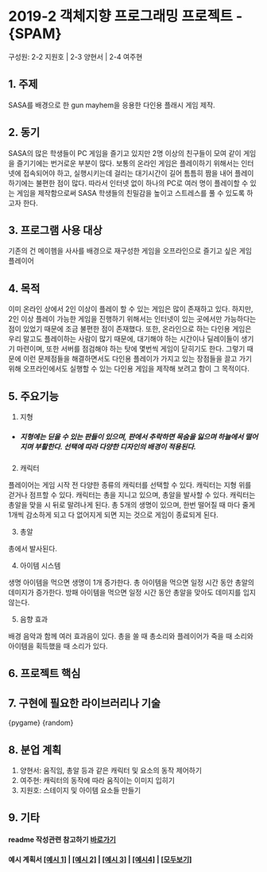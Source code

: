 # 2019-2 객체지향 프로그래밍 프로젝트 - **{SPAM}**
구성원: 2-2 지원호 | 2-3 양현서 | 2-4 여주현

## 1. 주제
 SASA를 배경으로 한 gun mayhem을 응용한 다인용 플래시 게임 제작.

## 2. 동기
SASA의 많은 학생들이 PC 게임을 즐기고 있지만 2명 이상의 친구들이 모여 같이 게임을 즐기기에는 번거로운 부분이 많다. 보통의 온라인 게임은 플레이하기 위해서는 인터넷에 접속되어야 하고, 실행시키는데 걸리는 대기시간이 길어 틈틈히 짬을 내어 플레이하기에는 불편한 점이 많다. 따라서 인터넷 없이 하나의 PC로 여러 명이 플레이할 수 있는 게임을 제작함으로써 SASA 학생들의 친밀감을 높이고 스트레스를 풀 수 있도록 하고자 한다.

## 3. 프로그램 사용 대상
 기존의 건 메이헴을 사사를 배경으로 재구성한 게임을 오프라인으로 즐기고 싶은 게임 플레이어

## 4. 목적
 이미 온라인 상에서 2인 이상이 플레이 할 수 있는 게임은 많이 존재하고 있다. 하지만, 2인 이상 플레이 가능한 게임을 진행하기 위해서는 인터넷이 있는 곳에서만 가능하다는 점이 있었기 때문에 조금 불편한 점이 존재했다. 또한, 온라인으로 하는 다인용 게임은 우리 말고도 플레이하는 사람이 많기 때문에, 대기해야 하는 시간이나 딜레이들이 생기기 마련이며, 또한 서버를 점검해야 하는 탓에 몇번씩 게임이 닫히기도 한다. 그렇기 때문에 이런 문제점들을 해결하면서도 다인용 플레이가 가지고 있는 장점들을 끌고 가기 위해 오프라인에서도 실행할 수 있는 다인용 게임을 제작해 보려고 함이 그 목적이다. 

## 5. 주요기능
1. 지형

 + ##### 지형에는 딛을 수 있는 판들이 있으며, 판에서 추락하면 목숨을 잃으며 하늘에서 떨어지며 부활한다. 선택에 따라 다양한 디자인의 배경이 적용된다.

2. 캐릭터

플레이어는 게임 시작 전 다양한 종류의 캐릭터를 선택할 수 있다. 캐릭터는 지형 위를 걷거나 점프할 수 있다. 캐릭터는 총을 지니고 있으며, 총알을 발사할 수 있다. 캐릭터는 총알을 맞을 시 뒤로 말려나게 된다. 총 5개의 생명이 있으며, 한번 떨어질 때 마다 줄게 1개씩 감소하게 되고 다 없어지게 되면 지는 것으로 게임이 종료되게 된다. 

3. 총알

총에서 발사된다. 

4. 아이템 시스템

생명 아이템을 먹으면 생명이 1개 증가한다. 총 아이템을 먹으면 일정 시간 동안 총알의 데미지가 증가한다. 방패 아이템을 먹으면 일정 시간 동안 총알을 맞아도 데미지를 입지 않는다.

5. 음향 효과

배경 음악과 함께 여러 효과음이 있다. 총을 쏠 때 총소리와 플레이어가 죽을 때 소리와 아이템을 획득했을 때 소리가 있다.

## 6. 프로젝트 핵심
 

## 7. 구현에 필요한 라이브러리나 기술
{pygame}
{random}


## 8. **분업 계획**
1. 양현서: 움직임, 총알 등과 같은 캐릭터 및 요소의 동작 제어하기
2. 여주현: 캐릭터의 동작에 따라 움직이는 이미지 입히기
3. 지원호: 스테이지 및 아이템 요소들 만들기


## 9. 기타



#### readme 작성관련 참고하기 [바로가기](https://heropy.blog/2017/09/30/markdown/)

#### 예시 계획서 [[예시 1]](https://docs.google.com/document/d/1hcuGhTtmiTUxuBtr3O6ffrSMahKNhEj33woE02V-84U/edit?usp=sharing) | [[예시 2]](https://docs.google.com/document/d/1FmxTZvmrroOW4uZ34Xfyyk9ejrQNx6gtsB6k7zOvHYE/edit?usp=sharing) | [[예시 3]](https://github.com/goldmango328/2018-OOP-Python-Light) | [[예시4]](https://github.com/ssy05468/2018-OOP-Python-lightbulb) | [[모두보기]](https://github.com/kadragon/oop_project_ex/network/members)
